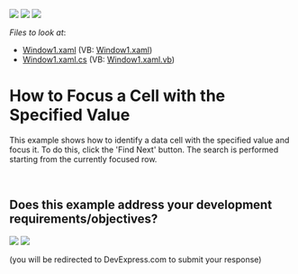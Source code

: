 <!-- default badges list -->
[![](https://img.shields.io/badge/Open_in_DevExpress_Support_Center-FF7200?style=flat-square&logo=DevExpress&logoColor=white)](https://supportcenter.devexpress.com/ticket/details/E1544)
[![](https://img.shields.io/badge/📖_How_to_use_DevExpress_Examples-e9f6fc?style=flat-square)](https://docs.devexpress.com/GeneralInformation/403183)
[![](https://img.shields.io/badge/💬_Leave_Feedback-feecdd?style=flat-square)](#does-this-example-address-your-development-requirementsobjectives)
<!-- default badges end -->
<!-- default file list -->
*Files to look at*:

* [Window1.xaml](./CS/DXSample_FocusingCells/Window1.xaml) (VB: [Window1.xaml](./VB/DXSample_FocusingCells/Window1.xaml))
* [Window1.xaml.cs](./CS/DXSample_FocusingCells/Window1.xaml.cs) (VB: [Window1.xaml.vb](./VB/DXSample_FocusingCells/Window1.xaml.vb))
<!-- default file list end -->
# How to Focus a Cell with the Specified Value


<p>This example shows how to identify a data cell with the specified value and focus it. To do this, click the 'Find Next' button. The search is performed starting from the currently focused row.</p>

<br/>


<!-- feedback -->
## Does this example address your development requirements/objectives?

[<img src="https://www.devexpress.com/support/examples/i/yes-button.svg"/>](https://www.devexpress.com/support/examples/survey.xml?utm_source=github&utm_campaign=how-to-focus-a-cell-with-the-specified-value-e1544&~~~was_helpful=yes) [<img src="https://www.devexpress.com/support/examples/i/no-button.svg"/>](https://www.devexpress.com/support/examples/survey.xml?utm_source=github&utm_campaign=how-to-focus-a-cell-with-the-specified-value-e1544&~~~was_helpful=no)

(you will be redirected to DevExpress.com to submit your response)
<!-- feedback end -->
